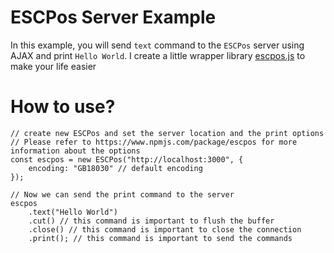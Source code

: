 # ESCPos Server Example
In this example, you will send `text` command to the `ESCPos` server using AJAX and print `Hello World`. I create a little wrapper library [escpos.js](https://github.com/share424/escpos-server/blob/master/example/escpos.js) to make your life easier

# How to use?
```(javascript)
// create new ESCPos and set the server location and the print options
// Please refer to https://www.npmjs.com/package/escpos for more information about the options
const escpos = new ESCPos("http://localhost:3000", {
    encoding: "GB18030" // default encoding
});

// Now we can send the print command to the server
escpos
    .text("Hello World")
    .cut() // this command is important to flush the buffer
    .close() // this command is important to close the connection
    .print(); // this command is important to send the commands
```